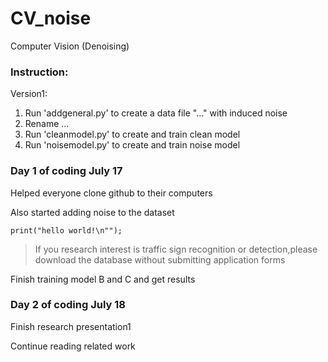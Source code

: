 # CV_noise
Computer Vision (Denoising)

### Instruction:

Version1:

1. Run 'addgeneral.py' to create a data file "..." with induced noise
2. Rename ...
3. Run 'cleanmodel.py' to create and train clean model
4. Run 'noisemodel.py' to create and train noise model 


### Day 1 of coding July 17
Helped everyone clone github to their computers

Also started adding noise to the dataset

``print("hello world!\n"");``

>If you research interest is traffic sign recognition or 
detection,please download the database without 
submitting application forms

Finish training model B and C and get results

> 

### Day 2 of coding July 18
Finish research presentation1

Continue reading related work

